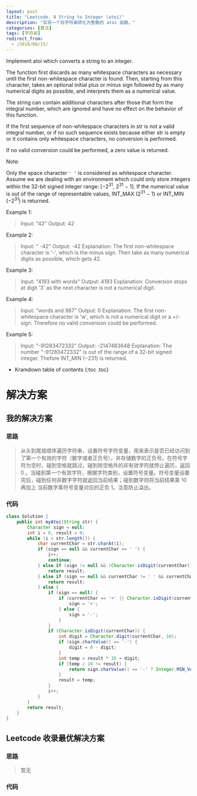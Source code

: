 ```yaml
---
layout: post
title: "Leetcode. 8 String to Integer (atoi)"
description: "实现一个将字符串转化为整数的 atoi 函数。"
categories: [算法]
tags: [字符串]
redirect_from:
  - /2018/08/15/
---
```


Implement atoi which converts a string to an integer.

The function first discards as many whitespace characters as necessary until the first non-whitespace character is found. Then, starting from this character, takes an optional initial plus or minus sign followed by as many numerical digits as possible, and interprets them as a numerical value.

The string can contain additional characters after those that form the integral number, which are ignored and have no effect on the behavior of this function.

If the first sequence of non-whitespace characters in str is not a valid integral number, or if no such sequence exists because either str is empty or it contains only whitespace characters, no conversion is performed.

If no valid conversion could be performed, a zero value is returned.

Note:

Only the space character `' '` is considered as whitespace character.
Assume we are dealing with an environment which could only store integers within the 32-bit signed integer range: [−2<sup>31</sup>,  2<sup>31</sup> − 1]. If the numerical value is out of the range of representable values, INT_MAX (2<sup>31</sup> − 1) or INT_MIN (−2<sup>31</sup>) is returned.

Example 1:

> Input: "42"
> Output: 42

Example 2:

> Input: "   -42"
> Output: -42
> Explanation: The first non-whitespace character is '-', which is the minus sign.
             Then take as many numerical digits as possible, which gets 42.

Example 3:

> Input: "4193 with words"
> Output: 4193
> Explanation: Conversion stops at digit '3' as the next character is not a numerical digit.

Example 4:

> Input: "words and 987"
> Output: 0
> Explanation: The first non-whitespace character is 'w', which is not a numerical 
             digit or a +/- sign. Therefore no valid conversion could be performed.

Example 5:

> Input: "-91283472332"
> Output: -2147483648
> Explanation: The number "-91283472332" is out of the range of a 32-bit signed integer.
             Thefore INT_MIN (−231) is returned.

* Kramdown table of contents
{:toc .toc}

# 解决方案

## 我的解决方案

### 思路

> 从头到尾按顺序遍历字符串，设置符号字符变量，用来表示是否已经访问到了第一个有效的字符（数字或者正负号），并存储数字的正负号。在符号字符为空时，碰到空格就跳过，碰到除空格外的非有效字符就停止遍历，返回 0 。当碰到第一个有效字符，根据字符类别，设置符号变量。符号变量设置完后，碰到任何非数字字符就返回当前结果；碰到数字则将当前结果乘 10 再加上 当前数字乘符号变量对应的正负 1。注意防止溢出。

### 代码

```java
class Solution {
    public int myAtoi(String str) {
        Character sign = null;
        int i = 0, result = 0;
        while (i < str.length()) {
            char currentChar = str.charAt(i);
            if (sign == null && currentChar == ' ') {
                i++;
                continue;
            } else if (sign != null && !Character.isDigit(currentChar)) {
                return result;
            } else if (sign == null && currentChar != ' ' && currentChar != '-' && currentChar != '+' && !Character.isDigit(currentChar)) {
                return result;
            } else {
                if (sign == null) {
                    if (currentChar == '+' || Character.isDigit(currentChar)) {
                        sign = '+';
                    } else {
                        sign = '-';
                    }
                }
                if (Character.isDigit(currentChar)) {
                    int digit = Character.digit(currentChar, 10);
                    if (sign.charValue() == '-') {
                        digit = 0 - digit;
                    }
                    int temp = result * 10 + digit;
                    if (temp / 10 != result) {
                        return sign.charValue() == '-' ? Integer.MIN_VALUE : Integer.MAX_VALUE;
                    }
                    result = temp;
                }
                i++;
            }
        }
        return result;
    }
}
```

## Leetcode 收录最优解决方案

### 思路

> 暂无

### 代码

```java
```

[^1]: This is a footnote.

[kramdown]: https://kramdown.gettalong.org/
[Simple Texture]: https://github.com/yizeng/jekyll-theme-simple-texture